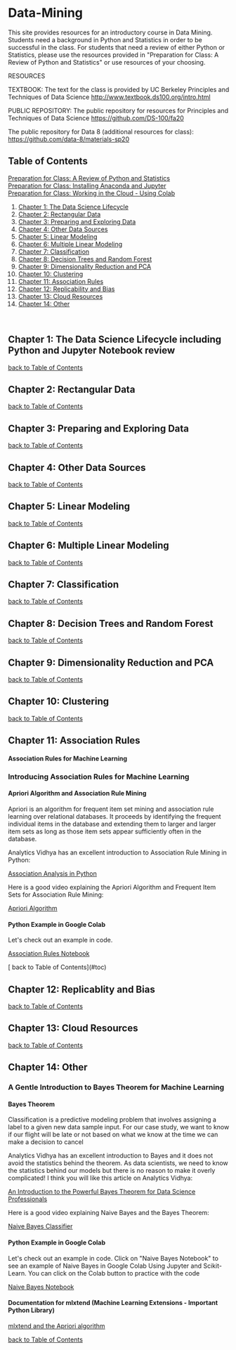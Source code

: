 # Data-Mining
This site provides resources for an introductory course in Data Mining.  Students need a background in Python and Statistics in order to be successful in the class.  For students that need a review of either Python or Statistics, please use the resources provided in "Preparation for Class: A Review of Python and Statistics" or use resources of your choosing. 

RESOURCES

TEXTBOOK:  The text for the class is provided by UC Berkeley Principles and Techniques of Data Science
http://www.textbook.ds100.org/intro.html

PUBLIC REPOSITORY:  The public repository for resources for Principles and Techniques of Data Science
https://github.com/DS-100/fa20

The public repository for Data 8 (additional resources for class):
https://github.com/data-8/materials-sp20

<a name="toc"></a>
## Table of Contents

[Preparation for Class:  A Review of Python and Statistics](#review)
<br>
[Preparation for Class:  Installing Anaconda and Jupyter](#installation)
<br>
[Preparation for Class:  Working in the Cloud - Using Colab](#colab)
<br>
1. [ Chapter 1: The Data Science Lifecycle ](#chap1)
2. [ Chapter 2: Rectangular Data ](#chap2)
3. [ Chapter 3: Preparing and Exploring Data  ](#chap3)
4. [ Chapter 4: Other Data Sources](#chap4)
5. [ Chapter 5: Linear Modeling](#chap5)
6. [ Chapter 6: Multiple Linear Modeling](#chap6)
7. [ Chapter 7: Classification](#chap7)
8. [ Chapter 8: Decision Trees and Random Forest](#chap8)
9. [ Chapter 9: Dimensionality Reduction and PCA ](#chap9)
10. [ Chapter 10: Clustering](#chap10)
11. [ Chapter 11:  Association Rules](#chap11)
12. [ Chapter 12: Replicability and Bias](#chap12)
13. [ Chapter 13: Cloud Resources](#chap13)
14. [ Chapter 14: Other](#chap14)
<br>

<a name="chap1"></a>
## Chapter 1: The Data Science Lifecycle including Python and Jupyter Notebook review
[ back to Table of Contents](#toc)
<br>

<a name="chap2"></a>
## Chapter 2: Rectangular Data
[ back to Table of Contents](#toc)
<br>


<a name="chap3"></a>
## Chapter 3: Preparing and Exploring Data
[ back to Table of Contents](#toc)
<br>


<a name="chap4"></a>
## Chapter 4: Other Data Sources
[ back to Table of Contents](#toc)
<br>


<a name="chap5"></a>
## Chapter 5: Linear Modeling
[ back to Table of Contents](#toc)
<br>


<a name="chap6"></a>
## Chapter 6: Multiple Linear Modeling
[ back to Table of Contents](#toc)
<br>

<a name="chap7"></a>
## Chapter 7: Classification
[ back to Table of Contents](#toc)
<br>
  
  
<a name="chap8"></a>
## Chapter 8: Decision Trees and Random Forest
[ back to Table of Contents](#toc)
<br>


<a name="chap9"></a>
## Chapter 9: Dimensionality Reduction and PCA
[ back to Table of Contents](#toc)
<br>

<a name="chap10"></a>
## Chapter 10: Clustering
[ back to Table of Contents](#toc)
<br>

<a name="chap11"></a>
## Chapter 11: Association Rules

#### Association Rules for Machine Learning
<p></p>

### Introducing Association Rules for Machine Learning

#### Apriori Algorithm and Association Rule Mining
<p>Apriori is an algorithm for frequent item set mining and association rule learning over relational databases. It proceeds by identifying the frequent individual items in the database and extending them to larger and larger item sets as long as those item sets appear sufficiently often in the database.</p>

<p>Analytics Vidhya has an excellent introduction to Association Rule Mining in Python: </p>
<a href="https://medium.com/analytics-vidhya/association-analysis-in-python-2b955d0180c">Association Analysis in Python</a><p></p>
<p>Here is a good video explaining the Apriori Algorithm and Frequent Item Sets for Association Rule Mining:</p>
<a href="https://www.youtube.com/watch?v=TcUlzuQ27iQ">Apriori Algorithm</a>

#### Python Example in Google Colab

<p>Let's check out an example in code.</p>
<p><a href="https://github.com/profunccdata/Knowledge_Based_Systems/blob/master/Association%20Rules%20Example%20in%20Jupyter.ipynb">
Association Rules Notebook
</a></p>
[ back to Table of Contents](#toc)
<br>


<a name="chap12"></a>
## Chapter 12: Replicablity and Bias
[ back to Table of Contents](#toc)
<br>


<a name="chap13"></a>
## Chapter 13: Cloud Resources
[ back to Table of Contents](#toc)
<br>


<a name="chap14"></a>
## Chapter 14: Other
  
### A Gentle Introduction to Bayes Theorem for Machine Learning
#### Bayes Theorem
<p>Classification is a predictive modeling problem that involves assigning a label to a given new data sample input. For our case study, we want to know if our flight will be late or not based on what we know at the time we can make a decision to cancel</p>

<p>Analytics Vidhya has an excellent introduction to Bayes and it does not avoid the statistics behind the theorem.  As data scientists, we need to know the statistics behind our models but there is no reason to make it overly complicated!  I think you will like this article on Analytics Vidhya:</p>
<a href="https://www.analyticsvidhya.com/blog/2019/06/introduction-powerful-bayes-theorem-data-science/">An Introduction to the Powerful Bayes Theorem for Data Science Professionals</a><p></p>
<p>Here is a good video explaining Naive Bayes and the Bayes Theorem:</p>
<a href="https://youtu.be/l3dZ6ZNFjo0">Naive Bayes Classifier</a>

#### Python Example in Google Colab

<p>Let's check out an example in code. Click on "Naive Bayes Notebook" to see an example of Naive Bayes in Google Colab Using Jupyter and Scikit-Learn. You can click on the Colab button to practice with the code</p>
<p><a href="https://github.com/profunccdata/Knowledge_Based_Systems/blob/master/Naive_Bayes_Classifier_Gaussian.ipynb">
Naive Bayes Notebook
</a></p>




#### Documentation for mlxtend (Machine Learning Extensions - Important Python Library)
<p>
  <a href="http://rasbt.github.io/mlxtend/api_subpackages/mlxtend.frequent_patterns/">mlxtend and the Apriori algorithm</a><p></p>
<p></p> 

[ back to Table of Contents](#toc)
<br>



